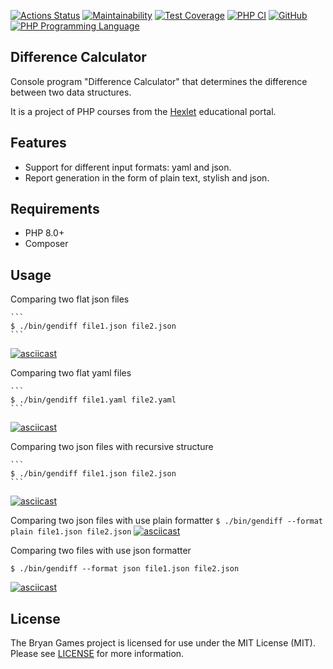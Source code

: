 [![Actions Status](https://github.com/kaivladimirv/php-project-48/workflows/hexlet-check/badge.svg)](https://github.com/kaivladimirv/php-project-48/actions)
[![Maintainability](https://api.codeclimate.com/v1/badges/b3f25a564898554531c9/maintainability)](https://codeclimate.com/github/kaivladimirv/php-project-48/maintainability)
[![Test Coverage](https://api.codeclimate.com/v1/badges/b3f25a564898554531c9/test_coverage)](https://codeclimate.com/github/kaivladimirv/php-project-48/test_coverage)
[![PHP CI](https://github.com/kaivladimirv/php-project-48/actions/workflows/php-ci.yml/badge.svg)](https://github.com/kaivladimirv/php-project-48/actions/workflows/php-ci.yml)
<a href="https://github.com/kaivladimirv/php-project-48/blob/main/LICENSE"><img alt="GitHub" src="https://img.shields.io/github/license/kaivladimirv/php-project-48" alt="Read License"></a>
<a href="https://php.net"><img src="https://img.shields.io/badge/php-8.0%2B-%238892BF" alt="PHP Programming Language"></a>

## Difference Calculator
Console program "Difference Calculator" that determines the difference between two data structures.

It is a project of PHP courses from the [Hexlet](https://hexlet.io/) educational portal.

## Features
- Support for different input formats: yaml and json.
- Report generation in the form of plain text, stylish and json.

## Requirements
* PHP 8.0+
* Composer

## Usage

Comparing two flat json files

    ```
    $ ./bin/gendiff file1.json file2.json
    ```
[![asciicast](https://asciinema.org/a/TIl1sUFq00HaJjBML0i0MbfbR.svg)](https://asciinema.org/a/TIl1sUFq00HaJjBML0i0MbfbR)

Comparing two flat yaml files

    ```
    $ ./bin/gendiff file1.yaml file2.yaml
    ```
[![asciicast](https://asciinema.org/a/9peyUaZIVRNw3Hh8exXuozEGp.svg)](https://asciinema.org/a/9peyUaZIVRNw3Hh8exXuozEGp)

Comparing two json files with recursive structure

    ```
    $ ./bin/gendiff file1.json file2.json
    ```
[![asciicast](https://asciinema.org/a/obmdDQx5zsrLv7HEMzordzeSO.svg)](https://asciinema.org/a/obmdDQx5zsrLv7HEMzordzeSO)

Comparing two json files with use plain formatter
    ```
    $ ./bin/gendiff --format plain file1.json file2.json
    ```
[![asciicast](https://asciinema.org/a/zukLK4J8TRrDDp3B9MXoHUH6U.svg)](https://asciinema.org/a/zukLK4J8TRrDDp3B9MXoHUH6U)

Comparing two files with use json formatter
```
$ ./bin/gendiff --format json file1.json file2.json
```
[![asciicast](https://asciinema.org/a/p8bR72cy8jRU2YgvQ2S5NeoP3.svg)](https://asciinema.org/a/p8bR72cy8jRU2YgvQ2S5NeoP3)

## License
The Bryan Games project is licensed for use under the MIT License (MIT).
Please see [LICENSE](/LICENSE) for more information.